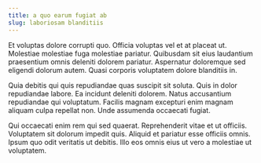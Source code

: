 ```yaml
---
title: a quo earum fugiat ab
slug: laboriosam blanditiis
---
```


Et voluptas dolore corrupti quo. Officia voluptas vel et at placeat ut. Molestiae molestiae fuga molestiae pariatur. Quibusdam sit eius laudantium praesentium omnis deleniti dolorem pariatur. Aspernatur doloremque sed eligendi dolorum autem. Quasi corporis voluptatem dolore blanditiis in.

Quia debitis qui quis repudiandae quas suscipit sit soluta. Quis in dolor repudiandae labore. Ea incidunt deleniti dolorem. Natus accusantium repudiandae qui voluptatum. Facilis magnam excepturi enim magnam aliquam culpa repellat non. Unde assumenda occaecati fugiat.

Qui occaecati enim rem qui sed quaerat. Reprehenderit vitae et ut officiis. Voluptatem sit dolorum impedit quis. Aliquid et pariatur esse officiis omnis. Ipsum quo odit veritatis ut debitis. Illo eos omnis eius ut vero a molestiae ut voluptatem.
